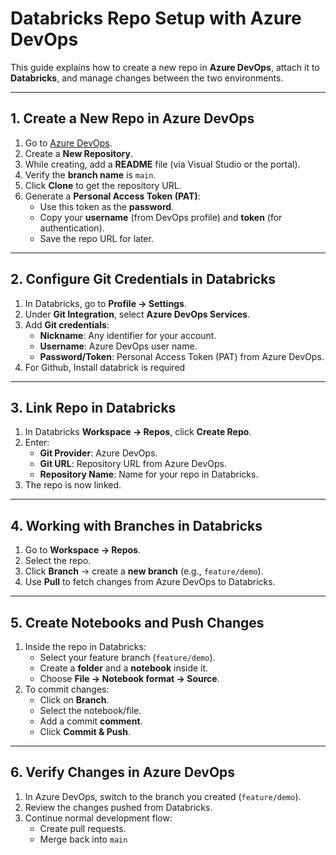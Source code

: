 # Databricks Repo Setup with Azure DevOps

This guide explains how to create a new repo in **Azure DevOps**, attach it to **Databricks**, and manage changes between the two environments.

---

## 1. Create a New Repo in Azure DevOps

1. Go to [Azure DevOps](https://aex.dev.azure.com).
2. Create a **New Repository**.
3. While creating, add a **README** file (via Visual Studio or the portal).
4. Verify the **branch name** is `main`.
5. Click **Clone** to get the repository URL.
6. Generate a **Personal Access Token (PAT)**:
   - Use this token as the **password**.
   - Copy your **username** (from DevOps profile) and **token** (for authentication).
   - Save the repo URL for later.

---

## 2. Configure Git Credentials in Databricks

1. In Databricks, go to **Profile → Settings**.
2. Under **Git Integration**, select **Azure DevOps Services**.
3. Add **Git credentials**:
   - **Nickname**: Any identifier for your account.
   - **Username**: Azure DevOps user name.
   - **Password/Token**: Personal Access Token (PAT) from Azure DevOps.
4. For Github, Install databrick is required

---

## 3. Link Repo in Databricks

1. In Databricks **Workspace → Repos**, click **Create Repo**.
2. Enter:
   - **Git Provider**: Azure DevOps.
   - **Git URL**: Repository URL from Azure DevOps.
   - **Repository Name**: Name for your repo in Databricks.
3. The repo is now linked.

---

## 4. Working with Branches in Databricks

1. Go to **Workspace → Repos**.
2. Select the repo.
3. Click **Branch** → create a **new branch** (e.g., `feature/demo`).
4. Use **Pull** to fetch changes from Azure DevOps to Databricks.

---

## 5. Create Notebooks and Push Changes

1. Inside the repo in Databricks:
   - Select your feature branch (`feature/demo`).
   - Create a **folder** and a **notebook** inside it.
   - Choose **File → Notebook format → Source**.
2. To commit changes:
   - Click on **Branch**.
   - Select the notebook/file.
   - Add a commit **comment**.
   - Click **Commit & Push**.

---

## 6. Verify Changes in Azure DevOps

1. In Azure DevOps, switch to the branch you created (`feature/demo`).
2. Review the changes pushed from Databricks.
3. Continue normal development flow:
   - Create pull requests.
   - Merge back into `main`
